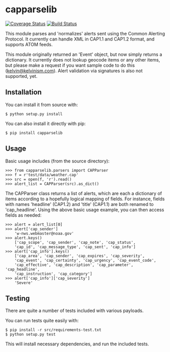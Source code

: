 # capparselib

[![Coverage Status](https://coveralls.io/repos/github/kelvinn/capparselib/badge.svg?branch=master)](https://coveralls.io/github/kelvinn/capparselib?branch=master)
[![Build Status](https://travis-ci.org/kelvinn/capparselib.svg)](https://travis-ci.org/kelvinn/capparselib)

This module parses and 'normalizes' alerts sent using the
Common Alerting Protocol. It currently can handle XML in
CAP1.1 and CAP1.2 format, and supports ATOM feeds.

This module originally returned an 'Event' object, but now
simply returns a dictionary. It currently does not lookup geocode
items or any other items, but please make a request if you want
sample code to do this (kelvin@kelvinism.com). Alert validation
via signatures is also not supported, yet.

## Installation

You can install it from source with:

    $ python setup.py install

You can also install it directly with pip:

    $ pip install capparselib

## Usage

Basic usage includes (from the source directory):

    >>> from capparselib.parsers import CAPParser
    >>> f = r'test/data/weather.cap'
    >>> src = open(f, 'r').read()
    >>> alert_list = CAPParser(src).as_dict()

The CAPParser class returns a list of alerts, which are each a
dictionary of items according to a hopefully logical mapping
of fields. For instance, fields with names 'headline' (CAP1.2)
and 'title' (CAP1.1) are both renamed to 'cap_headline'.
Using the above basic usage example, you can then access
fields as needed:

    >>> alert = alert_list[0]
    >>> alert['cap_sender']
        'w-nws.webmaster@noaa.gov'
    >>> alert.keys()
        ['cap_scope', 'cap_sender', 'cap_note', 'cap_status',
        'cap_id', 'cap_message_type', 'cap_sent', 'cap_info']
    >>> alert['cap_info'].keys()
        ['cap_area', 'cap_sender', 'cap_expires', 'cap_severity',
        'cap_event', 'cap_certainty', 'cap_urgency', 'cap_event_code',
        'cap_effective', 'cap_description', 'cap_parameter', 'cap_headline',
        'cap_instruction', 'cap_category']
    >>> alert['cap_info']['cap_severity']
        'Severe'

## Testing

There are quite a number of tests included with various payloads.

You can run tests quite easily with:

    $ pip install -r src/requirements-test.txt 
    $ python setup.py test
    
This will install necessary dependencies, and run the included tests.